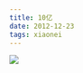 ```yaml
---
title: 10亿
date: 2012-12-23
tags: xiaonei
---
```


![](http://ww1.sinaimg.cn/large/4bc2a2bajw1f39srqqmeaj20i5080wf6.jpg)
